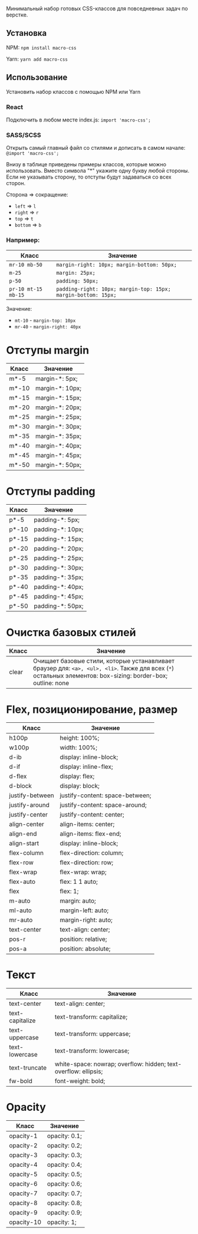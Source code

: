 Минимальный набор готовых CSS-классов для повседневных задач по верстке.

## Установка

NPM:
`npm install macro-css`

Yarn:
`yarn add macro-css`

## Использование

Установить набор классов с помощью NPM или Yarn

### React

Подключить в любом месте index.js: `import 'macro-css';`

### SASS/SCSS

Открыть самый главный файл со стилями и дописать в самом начале: `@import 'macro-css';`

Внизу в таблице приведены примеры классов, которые можно использовать. Вместо символа "\*" укажите одну букву любой стороны. Если не указывать сторону, то отступы будут задаваться со всех сторон.

Сторона => сокращение:

- `left` => `l`
- `right` => `r`
- `top` => `t`
- `bottom` => `b`

### Например:

| Класс               | Значение                                                      |
| ------------------- | ------------------------------------------------------------- |
| `mr-10 mb-50`       | `margin-right: 10px; margin-bottom: 50px;`                    |
| `m-25`              | `margin: 25px;`                                               |
| `p-50`              | `padding: 50px;`                                              |
| `pr-10 mt-15 mb-15` | `padding-right: 10px; margin-top: 15px; margin-bottom: 15px;` |

Значение:

- `mt-10` - `margin-top: 10px`
- `mr-40` - `margin-right: 40px`

# Отступы margin

| Класс  | Значение         |
| ------ | ---------------- |
| m\*-5  | margin-\*: 5px;  |
| m\*-10 | margin-\*: 10px; |
| m\*-15 | margin-\*: 15px; |
| m\*-20 | margin-\*: 20px; |
| m\*-25 | margin-\*: 25px; |
| m\*-30 | margin-\*: 30px; |
| m\*-35 | margin-\*: 35px; |
| m\*-40 | margin-\*: 40px; |
| m\*-45 | margin-\*: 45px; |
| m\*-50 | margin-\*: 50px; |

# Отступы padding

| Класс  | Значение          |
| ------ | ----------------- |
| p\*-5  | padding-\*: 5px;  |
| p\*-10 | padding-\*: 10px; |
| p\*-15 | padding-\*: 15px; |
| p\*-20 | padding-\*: 20px; |
| p\*-25 | padding-\*: 25px; |
| p\*-30 | padding-\*: 30px; |
| p\*-35 | padding-\*: 35px; |
| p\*-40 | padding-\*: 40px; |
| p\*-45 | padding-\*: 45px; |
| p\*-50 | padding-\*: 50px; |

# Очистка базовых стилей

| Класс | Значение                                                                                                                                                     |
| ----- | ------------------------------------------------------------------------------------------------------------------------------------------------------------ |
| clear | Очищает базовые стили, которые устанавливает браузер для: `<a>, <ul>, <li>`. Также для всех (`*`) остальных элементов: box-sizing: border-box; outline: none |

# Flex, позиционирование, размер

| Класс           | Значение                        |
| --------------- | ------------------------------- |
| h100p           | height: 100%;                   |
| w100p           | width: 100%;                    |
| d-ib            | display: inline-block;          |
| d-if            | display: inline-flex;           |
| d-flex          | display: flex;                  |
| d-block         | display: block;                 |
| justify-between | justify-content: space-between; |
| justify-around  | justify-content: space-around;  |
| justify-center  | justify-content: center;        |
| align-center    | align-items: center;            |
| align-end       | align-items: flex-end;          |
| align-start     | display: inline-block;          |
| flex-column     | flex-direction: column;         |
| flex-row        | flex-direction: row;            |
| flex-wrap       | flex-wrap: wrap;                |
| flex-auto       | flex: 1 1 auto;                 |
| flex            | flex: 1;                        |
| m-auto          | margin: auto;                   |
| ml-auto         | margin-left: auto;              |
| mr-auto         | margin-right: auto;             |
| text-center     | text-align: center;             |
| pos-r           | position: relative;             |
| pos-a           | position: absolute;             |

# Текст

| Класс           | Значение                                                        |
| --------------- | --------------------------------------------------------------- |
| text-center     | text-align: center;                                             |
| text-capitalize | text-transform: capitalize;                                     |
| text-uppercase  | text-transform: uppercase;                                      |
| text-lowercase  | text-transform: lowercase;                                      |
| text-truncate   | white-space: nowrap; overflow: hidden; text-overflow: ellipsis; |
| fw-bold         | font-weight: bold;                                              |

# Opacity

| Класс      | Значение      |
| ---------- | ------------- |
| opacity-1  | opacity: 0.1; |
| opacity-2  | opacity: 0.2; |
| opacity-3  | opacity: 0.3; |
| opacity-4  | opacity: 0.4; |
| opacity-5  | opacity: 0.5; |
| opacity-6  | opacity: 0.6; |
| opacity-7  | opacity: 0.7; |
| opacity-8  | opacity: 0.8; |
| opacity-9  | opacity: 0.9; |
| opacity-10 | opacity: 1;   |
